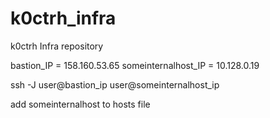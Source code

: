 # k0ctrh_infra
k0ctrh Infra repository

bastion_IP = 158.160.53.65
someinternalhost_IP = 10.128.0.19

ssh -J user@bastion_ip user@someinternalhost_ip

add someinternalhost to hosts file
